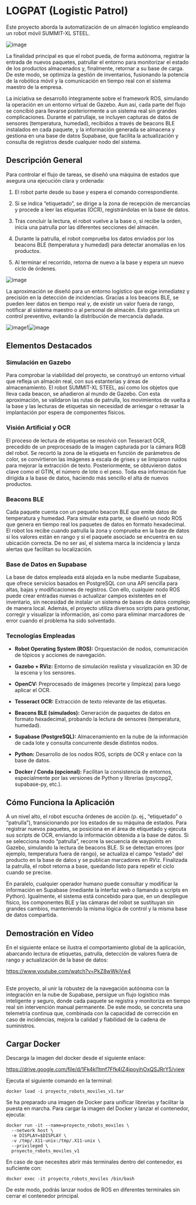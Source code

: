 # LOGPAT (Logistic Patrol)
Este proyecto aborda la automatización de un almacén logístico empleando un robot móvil SUMMIT-XL STEEL. 

![image](https://github.com/user-attachments/assets/fa293287-b242-4665-8197-886c804cda9c)

La finalidad principal es que el robot pueda, de forma autónoma, registrar la entrada de nuevos paquetes, patrullar el entorno para monitorizar el estado de los productos almacenados y, finalmente, retornar a su base de carga. De este modo, se optimiza la gestión de inventarios, fusionando la potencia de la robótica móvil y la comunicación en tiempo real con el sistema maestro de la empresa.

La iniciativa se desarrolló íntegramente sobre el framework ROS, simulando la operación en un entorno virtual de Gazebo. Aun así, cada parte del flujo se concibió para llevarse posteriormente a un sistema real sin grandes complicaciones. Durante el patrullaje, se incluyen capturas de datos de sensores (temperatura, humedad), recibidos a través de beacons BLE instalados en cada paquete, y la información generada se almacena y gestiona en una base de datos Supabase, que facilita la actualización y consulta de registros desde cualquier nodo del sistema.

## Descripción General
Para controlar el flujo de tareas, se diseñó una máquina de estados que asegura una ejecución clara y ordenada:

1. El robot parte desde su base y espera el comando correspondiente.

2. Si se indica “etiquetado”, se dirige a la zona de recepción de mercancías y procede a leer las etiquetas (OCR), registrándolas en la base de datos.

3. Tras concluir la lectura, el robot vuelve a la base o, si recibe la orden, inicia una patrulla por las diferentes secciones del almacén.

4. Durante la patrulla, el robot comprueba los datos enviados por los beacons BLE (temperatura y humedad) para detectar anomalías en los productos.

5. Al terminar el recorrido, retorna de nuevo a la base y espera un nuevo ciclo de órdenes.

![image](https://github.com/user-attachments/assets/440b8f15-ba14-4635-bce5-763486ab7ab0)

La aproximación se diseñó para un entorno logístico que exige inmediatez y precisión en la detección de incidencias. Gracias a los beacons BLE, se pueden leer datos en tiempo real y, de existir un valor fuera de rango, notificar al sistema maestro o al personal de almacén. Esto garantiza un control preventivo, evitando la distribución de mercancía dañada.

![image1](https://github.com/user-attachments/assets/71e12f5b-65c6-42db-8804-913a17ce8517)![image](https://github.com/user-attachments/assets/94742cd2-1938-49bb-a43c-479749829261)

## Elementos Destacados
### Simulación en Gazebo
Para comprobar la viabilidad del proyecto, se construyó un entorno virtual que refleja un almacén real, con sus estanterías y áreas de almacenamiento. El robot SUMMIT-XL STEEL, así como los objetos que lleva cada beacon, se añadieron al mundo de Gazebo. Con esta aproximación, se validaron las rutas de patrulla, los movimientos de vuelta a la base y las lecturas de etiquetas sin necesidad de arriesgar o retrasar la implantación por espera de componentes físicos.

### Visión Artificial y OCR
El proceso de lectura de etiquetas se resolvió con Tesseract OCR, precedido de un preprocesado de la imagen capturada por la cámara RGB del robot. Se recortó la zona de la etiqueta en función de parámetros de color, se convirtieron las imágenes a escala de grises y se limpiaron ruidos para mejorar la extracción de texto. Posteriormente, se obtuvieron datos clave como el GTIN, el número de lote o el peso. Toda esa información fue dirigida a la base de datos, haciendo más sencillo el alta de nuevos productos.

### Beacons BLE
Cada paquete cuenta con un pequeño beacon BLE que emite datos de temperatura y humedad. Para simular esta parte, se diseñó un nodo ROS que genera en tiempo real los paquetes de datos en formato hexadecimal. El robot los recibe cuando patrulla la zona y comprueba en la base de datos si los valores están en rango y si el paquete asociado se encuentra en su ubicación correcta. De no ser así, el sistema marca la incidencia y lanza alertas que facilitan su localización.

### Base de Datos en Supabase
La base de datos empleada está alojada en la nube mediante Supabase, que ofrece servicios basados en PostgreSQL con una API sencilla para altas, bajas y modificaciones de registros. Con ello, cualquier nodo ROS puede crear entradas nuevas o actualizar campos existentes en el inventario, sin necesidad de instalar un sistema de bases de datos complejo de manera local. Además, el proyecto utiliza diversos scripts para gestionar, corregir y visualizar la información, así como para eliminar marcadores de error cuando el problema ha sido solventado.

### Tecnologías Empleadas
- **Robot Operating System (ROS):** Orquestación de nodos, comunicación de tópicos y acciones de navegación.

- **Gazebo + RViz:** Entorno de simulación realista y visualización en 3D de la escena y los sensores.

- **OpenCV:** Preprocesado de imágenes (recorte y limpieza) para luego aplicar el OCR.

- **Tesseract OCR:** Extracción de texto relevante de las etiquetas.

- **Beacons BLE (simulados):** Generación de paquetes de datos en formato hexadecimal, probando la lectura de sensores (temperatura, humedad).

- **Supabase (PostgreSQL):** Almacenamiento en la nube de la información de cada lote y consulta concurrente desde distintos nodos.

- **Python:** Desarrollo de los nodos ROS, scripts de OCR y enlace con la base de datos.

- **Docker / Conda (opcional):** Facilitan la consistencia de entornos, especialmente por las versiones de Python y librerías (psycopg2, supabase-py, etc.).

## Cómo Funciona la Aplicación
A un nivel alto, el robot escucha órdenes de acción (p. ej., “etiquetado” o “patrulla”), transicionando por los estados de su máquina de estados. Para registrar nuevos paquetes, se posiciona en el área de etiquetado y ejecuta sus scripts de OCR, enviando la información obtenida a la base de datos. Si se selecciona modo “patrulla”, recorre la secuencia de waypoints en Gazebo, simulando la lectura de beacons BLE. Si se detectan errores (por ejemplo, temperatura fuera de rango), se actualiza el campo “estado” del producto en la base de datos y se publican marcadores en RViz. Finalizada la patrulla, el robot retorna a base, quedando listo para repetir el ciclo cuando se precise.

En paralelo, cualquier operador humano puede consultar y modificar la información en Supabase (mediante la interfaz web o llamando a scripts en Python). Igualmente, el sistema está concebido para que, en un despliegue físico, los componentes BLE y las cámaras del robot se sustituyan sin grandes cambios, manteniendo la misma lógica de control y la misma base de datos compartida.

## Demostración en Vídeo
En el siguiente enlace se ilustra el comportamiento global de la aplicación, abarcando lectura de etiquetas, patrulla, detección de valores fuera de rango y actualización de la base de datos:

https://www.youtube.com/watch?v=PkZ8wWkjVw4

##
Este proyecto, al unir la robustez de la navegación autónoma con la integración en la nube de Supabase, persigue un flujo logístico más inteligente y seguro, donde cada paquete se registra y monitoriza en tiempo real sin intervención manual permanente. De este modo, se concreta una telemetría continua que, combinada con la capacidad de corrección en caso de incidencias, mejora la calidad y fiabilidad de la cadena de suministros.

## Cargar Docker

Descarga la imagen del docker desde el siguiente enlace:

https://drive.google.com/file/d/1Fk4kl1tmf7Ffk4IZ4jpoyihOxQSJRrY5/view

Ejecuta el siguiente comando en la terminal:
```
docker load -i proyecto_robots_moviles_v1.tar
```

Se ha preparado una imagen de Docker para unificar librerías y facilitar la puesta en marcha. Para cargar la imagen del Docker y lanzar el contenedor, ejecuta:
```
docker run -it --name=proyecto_robots_moviles \
  --network host \
  -e DISPLAY=$DISPLAY \
  -v /tmp/.X11-unix:/tmp/.X11-unix \
  --privileged \
  proyecto_robots_moviles_v1
```
En caso de que necesites abrir más terminales dentro del contenedor, es suficiente con:
```
docker exec -it proyecto_robots_moviles /bin/bash
```

De este modo, podrás lanzar nodos de ROS en diferentes terminales sin cerrar el contenedor principal.